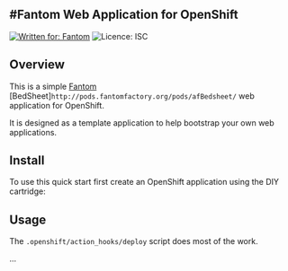 #Fantom Web Application for OpenShift
---
[![Written for: Fantom](http://img.shields.io/badge/written%20for-Fantom-lightgray.svg)](http://fantom.org/)
![Licence: ISC](http://img.shields.io/badge/licence-ISC-blue.svg)



## Overview

This is a simple [Fantom](http://fantom.org/) [BedSheet]`http://pods.fantomfactory.org/pods/afBedsheet/` web application for OpenShift.

It is designed as a template application to help bootstrap your own web applications.



## Install

To use this quick start first create an OpenShift application using the DIY cartridge:



## Usage

The `.openshift/action_hooks/deploy` script does most of the work.

...